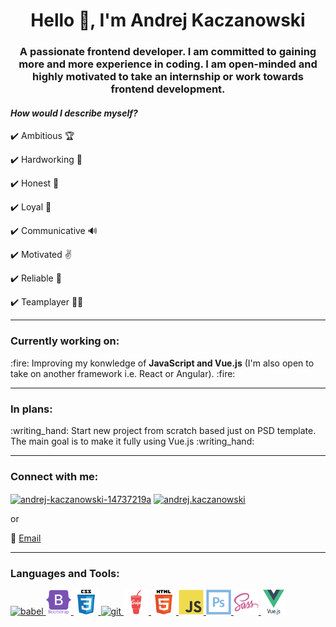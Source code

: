 <h1 align="center">Hello 👋, I'm Andrej Kaczanowski</h1>
<h3 align="center">A passionate frontend developer. I am committed to gaining more and more experience in coding. I am open-minded and highly motivated to take an internship or work towards frontend development.</h3>

*<h4>How would I describe myself?</h4>*

:heavy_check_mark: Ambitious :trophy:

:heavy_check_mark: Hardworking :muscle:

:heavy_check_mark: Honest :brain:

:heavy_check_mark: Loyal :beers:

:heavy_check_mark: Communicative :loud_sound:

:heavy_check_mark: Motivated :v:

:heavy_check_mark: Reliable :guide_dog:

:heavy_check_mark: Teamplayer :fist_right::fist_left:


---
<h3 align="left">Currently working on:</h3>
<p align="left">
 :fire:  Improving my konwledge of <b>JavaScript and Vue.js</b> (I'm also open to take on another framework i.e. React or Angular). :fire:
</p>

---

<h3 align="left">In plans:</h3>
<p align="left">
 :writing_hand:  Start new project from scratch based just on PSD template. The main goal is to make it fully using Vue.js :writing_hand:
</p>

---

<h3 align="left">Connect with me:</h3>
<p align="left">
<a href="https://linkedin.com/in/andrej-kaczanowski-14737219a" target="blank"><img align="center" src="https://raw.githubusercontent.com/rahuldkjain/github-profile-readme-generator/master/src/images/icons/Social/linked-in-alt.svg" alt="andrej-kaczanowski-14737219a" height="30" width="40" /></a>
<a href="https://fb.com/andrej.kaczanowski" target="blank"><img align="center" src="https://raw.githubusercontent.com/rahuldkjain/github-profile-readme-generator/master/src/images/icons/Social/facebook.svg" alt="andrej.kaczanowski" height="30" width="40" /></a>
</p>

or 

:email: [Email](mailto:andykaczanowski@gmail.com)

---

<h3 align="left">Languages and Tools:</h3>
<p align="left"> <a href="https://babeljs.io/" target="_blank" rel="noreferrer"> <img src="https://www.vectorlogo.zone/logos/babeljs/babeljs-icon.svg" alt="babel" width="40" height="40"/> </a> <a href="https://getbootstrap.com" target="_blank" rel="noreferrer"> <img src="https://raw.githubusercontent.com/devicons/devicon/master/icons/bootstrap/bootstrap-plain-wordmark.svg" alt="bootstrap" width="40" height="40"/> </a> <a href="https://www.w3schools.com/css/" target="_blank" rel="noreferrer"> <img src="https://raw.githubusercontent.com/devicons/devicon/master/icons/css3/css3-original-wordmark.svg" alt="css3" width="40" height="40"/> </a> <a href="https://git-scm.com/" target="_blank" rel="noreferrer"> <img src="https://www.vectorlogo.zone/logos/git-scm/git-scm-icon.svg" alt="git" width="40" height="40"/> </a> <a href="https://gulpjs.com" target="_blank" rel="noreferrer"> <img src="https://raw.githubusercontent.com/devicons/devicon/master/icons/gulp/gulp-plain.svg" alt="gulp" width="40" height="40"/> </a> <a href="https://www.w3.org/html/" target="_blank" rel="noreferrer"> <img src="https://raw.githubusercontent.com/devicons/devicon/master/icons/html5/html5-original-wordmark.svg" alt="html5" width="40" height="40"/> </a> <a href="https://developer.mozilla.org/en-US/docs/Web/JavaScript" target="_blank" rel="noreferrer"> <img src="https://raw.githubusercontent.com/devicons/devicon/master/icons/javascript/javascript-original.svg" alt="javascript" width="40" height="40"/> </a> <a href="https://www.photoshop.com/en" target="_blank" rel="noreferrer"> <img src="https://raw.githubusercontent.com/devicons/devicon/master/icons/photoshop/photoshop-line.svg" alt="photoshop" width="40" height="40"/> </a> <a href="https://sass-lang.com" target="_blank" rel="noreferrer"> <img src="https://raw.githubusercontent.com/devicons/devicon/master/icons/sass/sass-original.svg" alt="sass" width="40" height="40"/> </a> <a href="https://vuejs.org/" target="_blank" rel="noreferrer"> <img src="https://raw.githubusercontent.com/devicons/devicon/master/icons/vuejs/vuejs-original-wordmark.svg" alt="vuejs" width="40" height="40"/> </a> </p>

